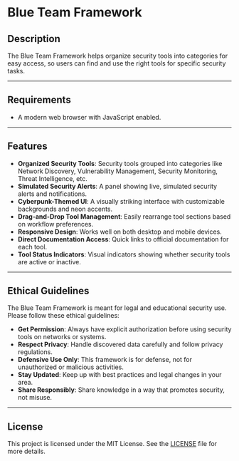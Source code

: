 # Blue Team Framework

## Description
The Blue Team Framework helps organize security tools into categories for easy access, so users can find and use the right tools for specific security tasks.

---

## Requirements
- A modern web browser with JavaScript enabled.

---

## Features
- **Organized Security Tools**: Security tools grouped into categories like Network Discovery, Vulnerability Management, Security Monitoring, Threat Intelligence, etc.
- **Simulated Security Alerts**: A panel showing live, simulated security alerts and notifications.
- **Cyberpunk-Themed UI**: A visually striking interface with customizable backgrounds and neon accents.
- **Drag-and-Drop Tool Management**: Easily rearrange tool sections based on workflow preferences.
- **Responsive Design**: Works well on both desktop and mobile devices.
- **Direct Documentation Access**: Quick links to official documentation for each tool.
- **Tool Status Indicators**: Visual indicators showing whether security tools are active or inactive.

---

## Ethical Guidelines
The Blue Team Framework is meant for legal and educational security use. Please follow these ethical guidelines:

- **Get Permission**: Always have explicit authorization before using security tools on networks or systems.
- **Respect Privacy**: Handle discovered data carefully and follow privacy regulations.
- **Defensive Use Only**: This framework is for defense, not for unauthorized or malicious activities.
- **Stay Updated**: Keep up with best practices and legal changes in your area.
- **Share Responsibly**: Share knowledge in a way that promotes security, not misuse.

---

## License
This project is licensed under the MIT License. See the [LICENSE](LICENSE) file for more details.
